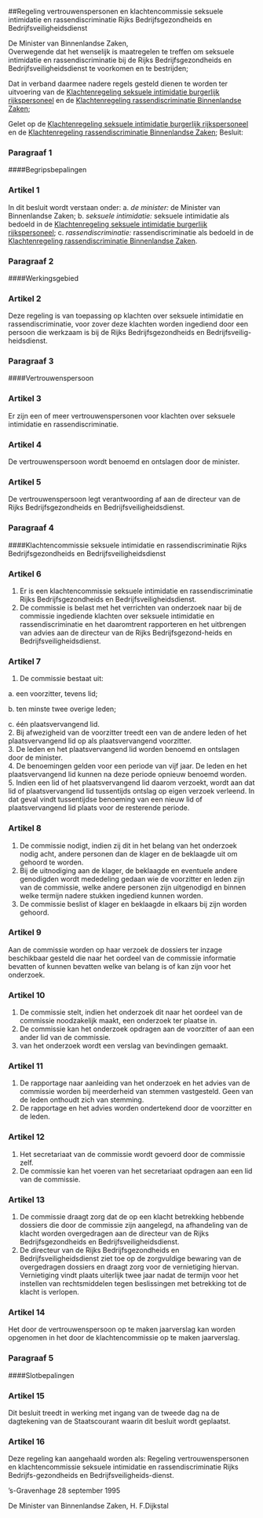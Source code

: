 <meta http-equiv='Content-Type' content='text/html; charset=utf-8' />

##Regeling vertrouwenspersonen en klachtencommissie seksuele intimidatie en rassendiscriminatie Rijks Bedrijfsgezondheids en Bedrijfsveiligheidsdienst

De Minister van Binnenlandse Zaken,  
Overwegende dat het wenselijk is maatregelen te treffen om seksuele intimidatie en rassendiscriminatie bij de Rijks Bedrijfsgezondheids en Bedrijfsveiligheidsdienst te voorkomen en te bestrijden;

Dat in verband daarmee nadere regels gesteld dienen te worden ter uitvoering van de [Klachtenregeling seksuele intimidatie burgerlijk rijkspersoneel](../../../../../../../../../../ministeriele-regeling/klachtenregeling/seksuele/intimidatie/burgerlijk/rijkspersoneel/BWBR0006835/README.md) en de [Klachtenregeling rassendiscriminatie Binnenlandse Zaken](../../../../../../../../../../ministeriele-regeling/klachtenregeling/rassendiscriminatie/biza/BWBR0007580/README.md);

Gelet op de [Klachtenregeling seksuele intimidatie burgerlijk rijkspersoneel](../../../../../../../../../../ministeriele-regeling/klachtenregeling/seksuele/intimidatie/burgerlijk/rijkspersoneel/BWBR0006835/README.md) en de [Klachtenregeling rassendiscriminatie Binnenlandse Zaken](../../../../../../../../../../ministeriele-regeling/klachtenregeling/rassendiscriminatie/biza/BWBR0007580/README.md);
Besluit:     
### Paragraaf  1  

####Begripsbepalingen

### Artikel  1  

In dit besluit wordt verstaan onder:   a.  *de minister:*   de Minister van Binnenlandse Zaken;    b.  *seksuele intimidatie:*   seksuele intimidatie als bedoeld in de [Klachtenregeling seksuele intimidatie burgerlijk rijkspersoneel](../../../../../../../../../../ministeriele-regeling/klachtenregeling/seksuele/intimidatie/burgerlijk/rijkspersoneel/BWBR0006835/README.md);    c.  *rassendiscriminatie:*   rassendiscriminatie als bedoeld in de [Klachtenregeling rassendiscriminatie Binnenlandse Zaken](../../../../../../../../../../ministeriele-regeling/klachtenregeling/rassendiscriminatie/biza/BWBR0007580/README.md).     

### Paragraaf  2  

####Werkingsgebied

### Artikel  2  

Deze regeling is van toepassing op klachten over seksuele intimidatie en rassendiscriminatie, voor zover deze klachten worden ingediend door een persoon die werkzaam is bij de Rijks Bedrijfsgezondheids en Bedrijfsveilig-heidsdienst.  

### Paragraaf  3  

####Vertrouwenspersoon

### Artikel  3  

Er zijn een of meer vertrouwenspersonen voor klachten over seksuele intimidatie en rassendiscriminatie.  

### Artikel  4  

De vertrouwenspersoon wordt benoemd en ontslagen door de minister.  

### Artikel  5  

De vertrouwenspersoon legt verantwoording af aan de directeur van de Rijks Bedrijfsgezondheids en Bedrijfsveiligheidsdienst.  

### Paragraaf  4  

####Klachtencommissie seksuele intimidatie en rassendiscriminatie Rijks Bedrijfsgezondheids en Bedrijfsveiligheidsdienst

### Artikel  6  

1.  Er is een klachtencommissie seksuele intimidatie en rassendiscriminatie Rijks Bedrijfsgezondheids en Bedrijfsveiligheidsdienst.   
2.  De commissie is belast met het verrichten van onderzoek naar bij de commissie ingediende klachten over seksuele intimidatie en rassendiscriminatie en het daaromtrent rapporteren en het uitbrengen van advies aan de directeur van de Rijks Bedrijfsgezond-heids en Bedrijfsveiligheidsdienst.   

### Artikel  7  

1.  De commissie bestaat uit: 

a. een voorzitter, tevens lid;  

b. ten minste twee overige leden;  

c. één plaatsvervangend lid.     
2.  Bij afwezigheid van de voorzitter treedt een van de andere leden of het plaatsvervangend lid op als plaatsvervangend voorzitter.   
3.  De leden en het plaatsvervangend lid worden benoemd en ontslagen door de minister.   
4.  De benoemingen gelden voor een periode van vijf jaar. De leden en het plaatsvervangend lid kunnen na deze periode opnieuw benoemd worden.   
5.  Indien een lid of het plaatsvervangend lid daarom verzoekt, wordt aan dat lid of plaatsvervangend lid tussentijds ontslag op eigen verzoek verleend. In dat geval vindt tussentijdse benoeming van een nieuw lid of plaatsvervangend lid plaats voor de resterende periode.   

### Artikel  8  

1.  De commissie nodigt, indien zij dit in het belang van het onderzoek nodig acht, andere personen dan de klager en de beklaagde uit om gehoord te worden.   
2.  Bij de uitnodiging aan de klager, de beklaagde en eventuele andere genodigden wordt mededeling gedaan wie de voorzitter en leden zijn van de commissie, welke andere personen zijn uitgenodigd en binnen welke termijn nadere stukken ingediend kunnen worden.   
3.  De commissie beslist of klager en beklaagde in elkaars bij zijn worden gehoord.   

### Artikel  9  

Aan de commissie worden op haar verzoek de dossiers ter inzage beschikbaar gesteld die naar het oordeel van de commissie informatie bevatten of kunnen bevatten welke van belang is of kan zijn voor het onderzoek.  

### Artikel  10  

1.  De commissie stelt, indien het onderzoek dit naar het oordeel van de commissie noodzakelijk maakt, een onderzoek ter plaatse in.   
2.  De commissie kan het onderzoek opdragen aan de voorzitter of aan een ander lid van de commissie.   
3.  van het onderzoek wordt een verslag van bevindingen gemaakt.   

### Artikel  11  

1.  De rapportage naar aanleiding van het onderzoek en het advies van de commissie worden bij meerderheid van stemmen vastgesteld. Geen van de leden onthoudt zich van stemming.   
2.  De rapportage en het advies worden ondertekend door de voorzitter en de leden.   

### Artikel  12  

1.  Het secretariaat van de commissie wordt gevoerd door de commissie zelf.   
2.  De commissie kan het voeren van het secretariaat opdragen aan een lid van de commissie.   

### Artikel  13  

1.  De commissie draagt zorg dat de op een klacht betrekking hebbende dossiers die door de commissie zijn aangelegd, na afhandeling van de klacht worden overgedragen aan de directeur van de Rijks Bedrijfsgezondheids en Bedrijfsveiligheidsdienst.   
2.  De directeur van de Rijks Bedrijfsgezondheids en Bedrijfsveiligheidsdienst ziet toe op de zorgvuldige bewaring van de overgedragen dossiers en draagt zorg voor de vernietiging hiervan. Vernietiging vindt plaats uiterlijk twee jaar nadat de termijn voor het instellen van rechtsmiddelen tegen beslissingen met betrekking tot de klacht is verlopen.   

### Artikel  14  

Het door de vertrouwenspersoon op te maken jaarverslag kan worden opgenomen in het door de klachtencommissie op te maken jaarverslag.  

### Paragraaf  5  

####Slotbepalingen

### Artikel  15  

Dit besluit treedt in werking met ingang van de tweede dag na de dagtekening van de Staatscourant waarin dit besluit wordt geplaatst.  

### Artikel  16  

Deze regeling kan aangehaald worden als: Regeling vertrouwenspersonen en klachtencommissie seksuele intimidatie en rassendiscriminatie Rijks Bedrijfs-gezondheids en Bedrijfsveiligheids-dienst.  

’s-Gravenhage 
28 september 1995    

De 
Minister van Binnenlandse Zaken, 
H. F.Dijkstal    
